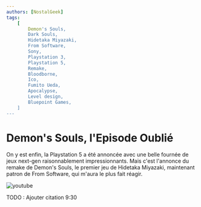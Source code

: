 ```yaml
---
authors: [NostalGeek]
tags:
    [
        Demon's Souls,
        Dark Souls,
        Hidetaka Miyazaki,
        From Software,
        Sony,
        Playstation 3,
        Playstation 5,
        Remake,
        Bloodborne,
        Ico,
        Fumito Ueda,
        Apocalypse,
        Level design,
        Bluepoint Games,
    ]
---
```


# Demon's Souls, l'Episode Oublié

On y est enfin, la Playstation 5 a été annoncée avec une belle fournée de jeux next-gen raisonnablement impressionnants. Mais c'est l'annonce du remake de Demon's Souls, le premier jeu de Hidetaka Miyazaki, maintenant patron de From Software, qui m'aura le plus fait réagir.

![youtube](https://www.youtube.com/watch?v=5AXVjF7TKGw)

TODO : Ajouter citation 9:30

